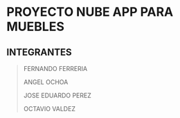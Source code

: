 # PROYECTO NUBE APP PARA MUEBLES
## INTEGRANTES
> FERNANDO FERRERIA
> 
> ANGEL OCHOA
> 
> JOSE EDUARDO PEREZ
> 
> OCTAVIO VALDEZ